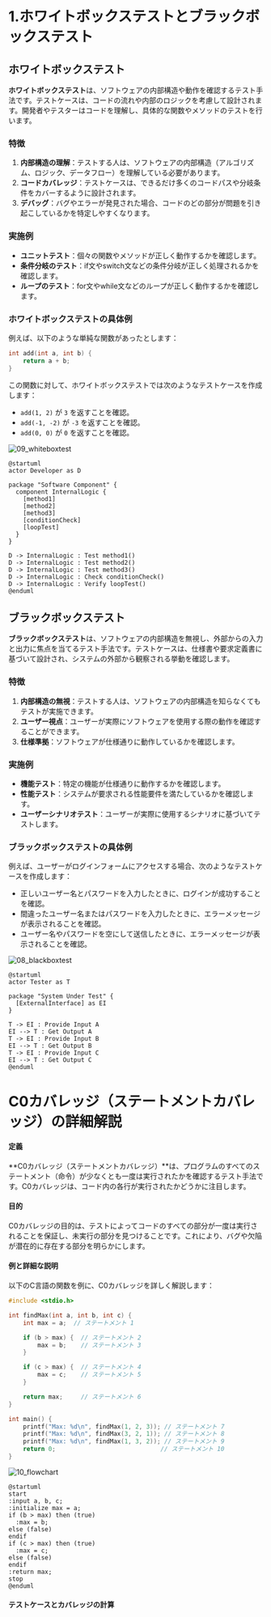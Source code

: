 # 1.ホワイトボックステストとブラックボックステスト

## ホワイトボックステスト

**ホワイトボックステスト**は、ソフトウェアの内部構造や動作を確認するテスト手法です。テストケースは、コードの流れや内部のロジックを考慮して設計されます。開発者やテスターはコードを理解し、具体的な関数やメソッドのテストを行います。

### 特徴
1. **内部構造の理解**：テストする人は、ソフトウェアの内部構造（アルゴリズム、ロジック、データフロー）を理解している必要があります。
2. **コードカバレッジ**：テストケースは、できるだけ多くのコードパスや分岐条件をカバーするように設計されます。
3. **デバッグ**：バグやエラーが発見された場合、コードのどの部分が問題を引き起こしているかを特定しやすくなります。

### 実施例
- **ユニットテスト**：個々の関数やメソッドが正しく動作するかを確認します。
- **条件分岐のテスト**：if文やswitch文などの条件分岐が正しく処理されるかを確認します。
- **ループのテスト**：for文やwhile文などのループが正しく動作するかを確認します。

### ホワイトボックステストの具体例
例えば、以下のような単純な関数があったとします：

```cpp
int add(int a, int b) {
    return a + b;
}
```

この関数に対して、ホワイトボックステストでは次のようなテストケースを作成します：
- `add(1, 2)` が `3` を返すことを確認。
- `add(-1, -2)` が `-3` を返すことを確認。
- `add(0, 0)` が `0` を返すことを確認。

![09_whiteboxtest](https://github.com/user-attachments/assets/5b37e85e-0b85-428e-9e3c-1e01ce4e4274)

```plantuml
@startuml
actor Developer as D

package "Software Component" {
  component InternalLogic {
    [method1]
    [method2]
    [method3]
    [conditionCheck]
    [loopTest]
  }
}

D -> InternalLogic : Test method1()
D -> InternalLogic : Test method2()
D -> InternalLogic : Test method3()
D -> InternalLogic : Check conditionCheck()
D -> InternalLogic : Verify loopTest()
@enduml
```

## ブラックボックステスト

**ブラックボックステスト**は、ソフトウェアの内部構造を無視し、外部からの入力と出力に焦点を当てるテスト手法です。テストケースは、仕様書や要求定義書に基づいて設計され、システムの外部から観察される挙動を確認します。

### 特徴
1. **内部構造の無視**：テストする人は、ソフトウェアの内部構造を知らなくてもテストが実施できます。
2. **ユーザー視点**：ユーザーが実際にソフトウェアを使用する際の動作を確認することができます。
3. **仕様準拠**：ソフトウェアが仕様通りに動作しているかを確認します。

### 実施例
- **機能テスト**：特定の機能が仕様通りに動作するかを確認します。
- **性能テスト**：システムが要求される性能要件を満たしているかを確認します。
- **ユーザーシナリオテスト**：ユーザーが実際に使用するシナリオに基づいてテストします。

### ブラックボックステストの具体例
例えば、ユーザーがログインフォームにアクセスする場合、次のようなテストケースを作成します：
- 正しいユーザー名とパスワードを入力したときに、ログインが成功することを確認。
- 間違ったユーザー名またはパスワードを入力したときに、エラーメッセージが表示されることを確認。
- ユーザー名やパスワードを空にして送信したときに、エラーメッセージが表示されることを確認。

![08_blackboxtest](https://github.com/user-attachments/assets/d59c1b3b-6f0e-4187-96b7-955a49cc175a)

```plantuml
@startuml
actor Tester as T

package "System Under Test" {
  [ExternalInterface] as EI
}

T -> EI : Provide Input A
EI --> T : Get Output A
T -> EI : Provide Input B
EI --> T : Get Output B
T -> EI : Provide Input C
EI --> T : Get Output C
@enduml
```

# C0カバレッジ（ステートメントカバレッジ）の詳細解説

#### 定義

**C0カバレッジ（ステートメントカバレッジ）**は、プログラムのすべてのステートメント（命令）が少なくとも一度は実行されたかを確認するテスト手法です。C0カバレッジは、コード内の各行が実行されたかどうかに注目します。

#### 目的

C0カバレッジの目的は、テストによってコードのすべての部分が一度は実行されることを保証し、未実行の部分を見つけることです。これにより、バグや欠陥が潜在的に存在する部分を明らかにします。

#### 例と詳細な説明

以下のC言語の関数を例に、C0カバレッジを詳しく解説します：

```c
#include <stdio.h>

int findMax(int a, int b, int c) {
    int max = a;  // ステートメント 1

    if (b > max) {  // ステートメント 2
        max = b;    // ステートメント 3
    }

    if (c > max) {  // ステートメント 4
        max = c;    // ステートメント 5
    }

    return max;     // ステートメント 6
}

int main() {
    printf("Max: %d\n", findMax(1, 2, 3)); // ステートメント 7
    printf("Max: %d\n", findMax(3, 2, 1)); // ステートメント 8
    printf("Max: %d\n", findMax(1, 3, 2)); // ステートメント 9
    return 0;                             // ステートメント 10
}
```

![10_flowchart](https://github.com/user-attachments/assets/e567397d-92e2-425c-acb6-a3d10fdda4f1)

```plantuml
@startuml
start
:input a, b, c;
:initialize max = a;
if (b > max) then (true)
  :max = b;
else (false)
endif
if (c > max) then (true)
  :max = c;
else (false)
endif
:return max;
stop
@enduml
```

#### テストケースとカバレッジの計算
